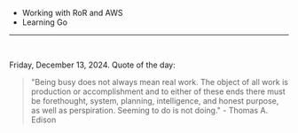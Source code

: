 - Working with RoR and AWS
- Learning Go

---

<br>

<!-- quote_marker -->
Friday, December 13, 2024. Quote of the day:

> "Being busy does not always mean real work. The object of all work is production or accomplishment and to either of these ends there must be forethought, system, planning, intelligence, and honest purpose, as well as perspiration. Seeming to do is not doing." - Thomas A. Edison

